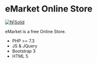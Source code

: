 # eMarket Online Store

[![N|Solid](https://github.com/musicman3/eMarket/blob/master/view/default/catalog/images/emarket.png)](https://github.com/musicman3/eMarket)

eMarket is a free Online Store.

  - PHP >= 7.3
  - JS & JQuery
  - Bootstrap 3
  - HTML 5

